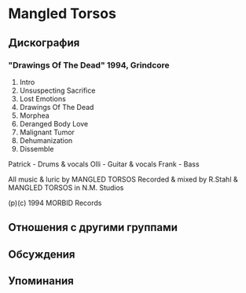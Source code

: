 # Mangled Torsos



## Дискография

### "Drawings Of The Dead" 1994, Grindcore

1. Intro
2. Unsuspecting Sacrifice
3. Lost Emotions
4. Drawings Of The Dead
5. Morphea
6. Deranged Body Love
7. Malignant Tumor
8. Dehumanization
9. Dissemble

 Patrick - Drums & vocals
 Olli - Guitar & vocals
 Frank - Bass

All music & luric by MANGLED TORSOS
Recorded & mixed by R.Stahl & MANGLED TORSOS in N.M. Studios

(p)(c) 1994 MORBID Records


## Отношения с другими группами


## Обсуждения


## Упоминания


